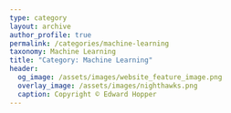 ```yaml
---
type: category
layout: archive
author_profile: true
permalink: /categories/machine-learning
taxonomy: Machine Learning
title: "Category: Machine Learning"
header:
  og_image: /assets/images/website_feature_image.png
  overlay_image: /assets/images/nighthawks.png
  caption: Copyright © Edward Hopper
---
```

